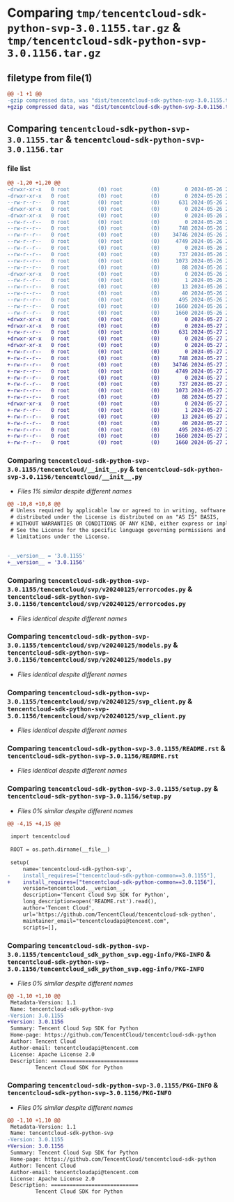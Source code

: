 # Comparing `tmp/tencentcloud-sdk-python-svp-3.0.1155.tar.gz` & `tmp/tencentcloud-sdk-python-svp-3.0.1156.tar.gz`

## filetype from file(1)

```diff
@@ -1 +1 @@
-gzip compressed data, was "dist/tencentcloud-sdk-python-svp-3.0.1155.tar", last modified: Sun May 26 20:58:24 2024, max compression
+gzip compressed data, was "dist/tencentcloud-sdk-python-svp-3.0.1156.tar", last modified: Mon May 27 21:09:59 2024, max compression
```

## Comparing `tencentcloud-sdk-python-svp-3.0.1155.tar` & `tencentcloud-sdk-python-svp-3.0.1156.tar`

### file list

```diff
@@ -1,20 +1,20 @@
-drwxr-xr-x   0 root         (0) root         (0)        0 2024-05-26 20:58:24.000000 tencentcloud-sdk-python-svp-3.0.1155/
-drwxr-xr-x   0 root         (0) root         (0)        0 2024-05-26 20:58:24.000000 tencentcloud-sdk-python-svp-3.0.1155/tencentcloud/
--rw-r--r--   0 root         (0) root         (0)      631 2024-05-26 20:58:24.000000 tencentcloud-sdk-python-svp-3.0.1155/tencentcloud/__init__.py
-drwxr-xr-x   0 root         (0) root         (0)        0 2024-05-26 20:58:24.000000 tencentcloud-sdk-python-svp-3.0.1155/tencentcloud/svp/
-drwxr-xr-x   0 root         (0) root         (0)        0 2024-05-26 20:58:24.000000 tencentcloud-sdk-python-svp-3.0.1155/tencentcloud/svp/v20240125/
--rw-r--r--   0 root         (0) root         (0)        0 2024-05-26 20:58:24.000000 tencentcloud-sdk-python-svp-3.0.1155/tencentcloud/svp/v20240125/__init__.py
--rw-r--r--   0 root         (0) root         (0)      748 2024-05-26 20:58:24.000000 tencentcloud-sdk-python-svp-3.0.1155/tencentcloud/svp/v20240125/errorcodes.py
--rw-r--r--   0 root         (0) root         (0)    34746 2024-05-26 20:58:24.000000 tencentcloud-sdk-python-svp-3.0.1155/tencentcloud/svp/v20240125/models.py
--rw-r--r--   0 root         (0) root         (0)     4749 2024-05-26 20:58:24.000000 tencentcloud-sdk-python-svp-3.0.1155/tencentcloud/svp/v20240125/svp_client.py
--rw-r--r--   0 root         (0) root         (0)        0 2024-05-26 20:58:24.000000 tencentcloud-sdk-python-svp-3.0.1155/tencentcloud/svp/__init__.py
--rw-r--r--   0 root         (0) root         (0)      737 2024-05-26 20:58:24.000000 tencentcloud-sdk-python-svp-3.0.1155/README.rst
--rw-r--r--   0 root         (0) root         (0)     1073 2024-05-26 20:58:24.000000 tencentcloud-sdk-python-svp-3.0.1155/setup.py
--rw-r--r--   0 root         (0) root         (0)       88 2024-05-26 20:58:24.000000 tencentcloud-sdk-python-svp-3.0.1155/setup.cfg
-drwxr-xr-x   0 root         (0) root         (0)        0 2024-05-26 20:58:24.000000 tencentcloud-sdk-python-svp-3.0.1155/tencentcloud_sdk_python_svp.egg-info/
--rw-r--r--   0 root         (0) root         (0)        1 2024-05-26 20:58:24.000000 tencentcloud-sdk-python-svp-3.0.1155/tencentcloud_sdk_python_svp.egg-info/dependency_links.txt
--rw-r--r--   0 root         (0) root         (0)       13 2024-05-26 20:58:24.000000 tencentcloud-sdk-python-svp-3.0.1155/tencentcloud_sdk_python_svp.egg-info/top_level.txt
--rw-r--r--   0 root         (0) root         (0)       40 2024-05-26 20:58:24.000000 tencentcloud-sdk-python-svp-3.0.1155/tencentcloud_sdk_python_svp.egg-info/requires.txt
--rw-r--r--   0 root         (0) root         (0)      495 2024-05-26 20:58:24.000000 tencentcloud-sdk-python-svp-3.0.1155/tencentcloud_sdk_python_svp.egg-info/SOURCES.txt
--rw-r--r--   0 root         (0) root         (0)     1660 2024-05-26 20:58:24.000000 tencentcloud-sdk-python-svp-3.0.1155/tencentcloud_sdk_python_svp.egg-info/PKG-INFO
--rw-r--r--   0 root         (0) root         (0)     1660 2024-05-26 20:58:24.000000 tencentcloud-sdk-python-svp-3.0.1155/PKG-INFO
+drwxr-xr-x   0 root         (0) root         (0)        0 2024-05-27 21:09:59.000000 tencentcloud-sdk-python-svp-3.0.1156/
+drwxr-xr-x   0 root         (0) root         (0)        0 2024-05-27 21:09:59.000000 tencentcloud-sdk-python-svp-3.0.1156/tencentcloud/
+-rw-r--r--   0 root         (0) root         (0)      631 2024-05-27 21:09:59.000000 tencentcloud-sdk-python-svp-3.0.1156/tencentcloud/__init__.py
+drwxr-xr-x   0 root         (0) root         (0)        0 2024-05-27 21:09:59.000000 tencentcloud-sdk-python-svp-3.0.1156/tencentcloud/svp/
+drwxr-xr-x   0 root         (0) root         (0)        0 2024-05-27 21:09:59.000000 tencentcloud-sdk-python-svp-3.0.1156/tencentcloud/svp/v20240125/
+-rw-r--r--   0 root         (0) root         (0)        0 2024-05-27 21:09:59.000000 tencentcloud-sdk-python-svp-3.0.1156/tencentcloud/svp/v20240125/__init__.py
+-rw-r--r--   0 root         (0) root         (0)      748 2024-05-27 21:09:59.000000 tencentcloud-sdk-python-svp-3.0.1156/tencentcloud/svp/v20240125/errorcodes.py
+-rw-r--r--   0 root         (0) root         (0)    34746 2024-05-27 21:09:59.000000 tencentcloud-sdk-python-svp-3.0.1156/tencentcloud/svp/v20240125/models.py
+-rw-r--r--   0 root         (0) root         (0)     4749 2024-05-27 21:09:59.000000 tencentcloud-sdk-python-svp-3.0.1156/tencentcloud/svp/v20240125/svp_client.py
+-rw-r--r--   0 root         (0) root         (0)        0 2024-05-27 21:09:59.000000 tencentcloud-sdk-python-svp-3.0.1156/tencentcloud/svp/__init__.py
+-rw-r--r--   0 root         (0) root         (0)      737 2024-05-27 21:09:59.000000 tencentcloud-sdk-python-svp-3.0.1156/README.rst
+-rw-r--r--   0 root         (0) root         (0)     1073 2024-05-27 21:09:59.000000 tencentcloud-sdk-python-svp-3.0.1156/setup.py
+-rw-r--r--   0 root         (0) root         (0)       88 2024-05-27 21:09:59.000000 tencentcloud-sdk-python-svp-3.0.1156/setup.cfg
+drwxr-xr-x   0 root         (0) root         (0)        0 2024-05-27 21:09:59.000000 tencentcloud-sdk-python-svp-3.0.1156/tencentcloud_sdk_python_svp.egg-info/
+-rw-r--r--   0 root         (0) root         (0)        1 2024-05-27 21:09:59.000000 tencentcloud-sdk-python-svp-3.0.1156/tencentcloud_sdk_python_svp.egg-info/dependency_links.txt
+-rw-r--r--   0 root         (0) root         (0)       13 2024-05-27 21:09:59.000000 tencentcloud-sdk-python-svp-3.0.1156/tencentcloud_sdk_python_svp.egg-info/top_level.txt
+-rw-r--r--   0 root         (0) root         (0)       40 2024-05-27 21:09:59.000000 tencentcloud-sdk-python-svp-3.0.1156/tencentcloud_sdk_python_svp.egg-info/requires.txt
+-rw-r--r--   0 root         (0) root         (0)      495 2024-05-27 21:09:59.000000 tencentcloud-sdk-python-svp-3.0.1156/tencentcloud_sdk_python_svp.egg-info/SOURCES.txt
+-rw-r--r--   0 root         (0) root         (0)     1660 2024-05-27 21:09:59.000000 tencentcloud-sdk-python-svp-3.0.1156/tencentcloud_sdk_python_svp.egg-info/PKG-INFO
+-rw-r--r--   0 root         (0) root         (0)     1660 2024-05-27 21:09:59.000000 tencentcloud-sdk-python-svp-3.0.1156/PKG-INFO
```

### Comparing `tencentcloud-sdk-python-svp-3.0.1155/tencentcloud/__init__.py` & `tencentcloud-sdk-python-svp-3.0.1156/tencentcloud/__init__.py`

 * *Files 1% similar despite different names*

```diff
@@ -10,8 +10,8 @@
 # Unless required by applicable law or agreed to in writing, software
 # distributed under the License is distributed on an "AS IS" BASIS,
 # WITHOUT WARRANTIES OR CONDITIONS OF ANY KIND, either express or implied.
 # See the License for the specific language governing permissions and
 # limitations under the License.
 
 
-__version__ = '3.0.1155'
+__version__ = '3.0.1156'
```

### Comparing `tencentcloud-sdk-python-svp-3.0.1155/tencentcloud/svp/v20240125/errorcodes.py` & `tencentcloud-sdk-python-svp-3.0.1156/tencentcloud/svp/v20240125/errorcodes.py`

 * *Files identical despite different names*

### Comparing `tencentcloud-sdk-python-svp-3.0.1155/tencentcloud/svp/v20240125/models.py` & `tencentcloud-sdk-python-svp-3.0.1156/tencentcloud/svp/v20240125/models.py`

 * *Files identical despite different names*

### Comparing `tencentcloud-sdk-python-svp-3.0.1155/tencentcloud/svp/v20240125/svp_client.py` & `tencentcloud-sdk-python-svp-3.0.1156/tencentcloud/svp/v20240125/svp_client.py`

 * *Files identical despite different names*

### Comparing `tencentcloud-sdk-python-svp-3.0.1155/README.rst` & `tencentcloud-sdk-python-svp-3.0.1156/README.rst`

 * *Files identical despite different names*

### Comparing `tencentcloud-sdk-python-svp-3.0.1155/setup.py` & `tencentcloud-sdk-python-svp-3.0.1156/setup.py`

 * *Files 0% similar despite different names*

```diff
@@ -4,15 +4,15 @@
 
 import tencentcloud
 
 ROOT = os.path.dirname(__file__)
 
 setup(
     name='tencentcloud-sdk-python-svp',
-    install_requires=["tencentcloud-sdk-python-common==3.0.1155"],
+    install_requires=["tencentcloud-sdk-python-common==3.0.1156"],
     version=tencentcloud.__version__,
     description='Tencent Cloud Svp SDK for Python',
     long_description=open('README.rst').read(),
     author='Tencent Cloud',
     url='https://github.com/TencentCloud/tencentcloud-sdk-python',
     maintainer_email="tencentcloudapi@tencent.com",
     scripts=[],
```

### Comparing `tencentcloud-sdk-python-svp-3.0.1155/tencentcloud_sdk_python_svp.egg-info/PKG-INFO` & `tencentcloud-sdk-python-svp-3.0.1156/tencentcloud_sdk_python_svp.egg-info/PKG-INFO`

 * *Files 0% similar despite different names*

```diff
@@ -1,10 +1,10 @@
 Metadata-Version: 1.1
 Name: tencentcloud-sdk-python-svp
-Version: 3.0.1155
+Version: 3.0.1156
 Summary: Tencent Cloud Svp SDK for Python
 Home-page: https://github.com/TencentCloud/tencentcloud-sdk-python
 Author: Tencent Cloud
 Author-email: tencentcloudapi@tencent.com
 License: Apache License 2.0
 Description: ============================
         Tencent Cloud SDK for Python
```

### Comparing `tencentcloud-sdk-python-svp-3.0.1155/PKG-INFO` & `tencentcloud-sdk-python-svp-3.0.1156/PKG-INFO`

 * *Files 0% similar despite different names*

```diff
@@ -1,10 +1,10 @@
 Metadata-Version: 1.1
 Name: tencentcloud-sdk-python-svp
-Version: 3.0.1155
+Version: 3.0.1156
 Summary: Tencent Cloud Svp SDK for Python
 Home-page: https://github.com/TencentCloud/tencentcloud-sdk-python
 Author: Tencent Cloud
 Author-email: tencentcloudapi@tencent.com
 License: Apache License 2.0
 Description: ============================
         Tencent Cloud SDK for Python
```

